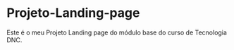 # Projeto-Landing-page
Este é o meu Projeto Landing page do módulo base do curso de Tecnologia DNC.
